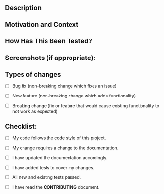 <!--- Provide a general summary of your changes in the Title above -->



## Description

<!--- Describe your changes in detail -->



## Motivation and Context

<!--- Why is this change required? What problem does it solve? -->

<!--- If it fixes an open issue, please link to the issue here. -->



## How Has This Been Tested?

<!--- Please describe in detail how you tested your changes. -->

<!--- Include details of your testing environment, tests ran to see how -->

<!--- your change affects other areas of the code, etc. -->



## Screenshots (if appropriate):



## Types of changes

<!--- What types of changes does your code introduce? Put an `x` in all the boxes that apply: -->

- [ ] Bug fix (non-breaking change which fixes an issue)

- [ ] New feature (non-breaking change which adds functionality)

- [ ] Breaking change (fix or feature that would cause existing functionality to not work as expected)



## Checklist:

<!--- Go over all the following points, and put an `x` in all the boxes that apply. -->

<!--- If you're unsure about any of these, don't hesitate to ask. We're here to help! -->

- [ ] My code follows the code style of this project.

- [ ] My change requires a change to the documentation.

- [ ] I have updated the documentation accordingly.

- [ ] I have added tests to cover my changes.

- [ ] All new and existing tests passed.

- [ ] I have read the **CONTRIBUTING** document.



